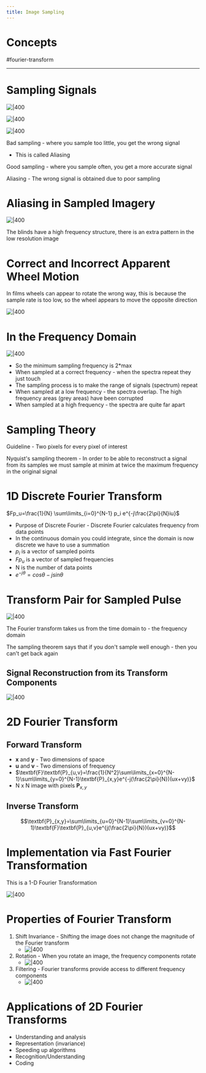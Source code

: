 ```yaml
---
title: Image Sampling
---
```

# Concepts

#fourier-transform

---

# Sampling Signals  

![|400](https://remnote-user-data.s3.amazonaws.com/bOlCevRBG3Va1ErzkhOPz4r-OklHb2kBfWWhmEEOVxtCLFJ56QbviNgqR-ibFM8KM92QfBlRLYua4dx8ex9YDJ7pj6q8nxo0hC8gq4YnVxGp4uBA271vC1yrQSUMK8aZ.png)

![|400](https://remnote-user-data.s3.amazonaws.com/M8g_BEZSH9CZJQKwHR542oUMhXoziLRxzb1B3imcwrNIuF3UGrxcLhe3jb1nBg2_gFY82BDl_ZbgUpSM7gYmISiihN33oaqJ3fWfU4d5tNa5Ua1Pq-hYpV4o4ea0QYOK.png)

![|400](https://remnote-user-data.s3.amazonaws.com/mXOLSg5UPhMhgl-K_lifu0aMIoL2NqlwEzef98E38BhxW0Lt3nwhJ79vCTcQ3XbuL_dcBuUW1u9U0JzfEFODjlGJHDpubJfSd1c6-HA7cL9GBopaR7Jy6_96aC4g-8ZU.png) 

Bad sampling - where you sample too little, you get the wrong signal
- This is called Aliasing

Good sampling - where you sample often, you get a more accurate signal

Aliasing - The wrong signal is obtained due to poor sampling

# Aliasing in Sampled Imagery

![|400](https://remnote-user-data.s3.amazonaws.com/sTvSLx2sc5Us4PrxTV4VP5WUiEQC0kj28qtrbdHHqfLsRZyYceoXsHBMzYlA8DPiEWINu2a7THb45cQLyNlR9ZNLnDb4DRMe0axTSK-yEItfS5j25Lt9T8GdRmp3uP1T.png)

The blinds have a high frequency structure, there is an extra pattern in the low resolution image
 
# Correct and Incorrect Apparent Wheel Motion

In films wheels can appear to rotate the wrong way, this is because the sample rate is too low, so the wheel appears to move the opposite direction

![|400](https://remnote-user-data.s3.amazonaws.com/93RNOo8Dw4nMWe0LjmSXU784AjhrgBSNcwBZ5d5-K6EZ32i-0U1Ar52VmfRMQi9sJPysN-eWr0NZxa2Eedzs3LrAe6cup5uBXjcDYX6N1N1-BpWn_hnAgmxPOlfBMjZS.png) 
 
# In the Frequency Domain

![|400](https://remnote-user-data.s3.amazonaws.com/1pjs0LXcX7K5IL8YxGfJvzAy75-e0kxwHHmuf0sgFjtuKn5zeEs7sRBYyo7kw3O7AeuHiREMdg_izhExnGdTnZ8zHwrN69PagE7gfhtZan7tZJPj013b-q48WOLTN114.png)  

- So the minimum sampling frequency is 2\*max 
- When sampled at a correct frequency - when the spectra repeat they just touch
- The sampling process is to make the range of signals (spectrum) repeat
- When sampled at a low frequency - the spectra overlap. The high frequency areas (grey areas) have been corrupted
- When sampled at a high frequency - the spectra are quite far apart

# Sampling Theory  

Guideline - Two pixels for every pixel of interest

Nyquist's sampling theorem - In order to be able to reconstruct a signal from its samples we must sample at minim at twice the maximum frequency in the original signal
 
# 1D Discrete Fourier Transform

$Fp_u=\frac{1}{N} \sum\limits_{i=0}^{N-1} p_i e^{-j\frac{2\pi}{N}iu}$ 
- Purpose of Discrete Fourier - Discrete Fourier calculates frequency from data points
- In the continuous domain you could integrate, since the domain is now discrete we have to use a summation
- $p_i$ is a vector of sampled points
- $Fp_u$ is a vector of sampled frequencies
- N is the number of data points 
- $e^{-j\theta}=cos\theta-jsin\theta$

# Transform Pair for Sampled Pulse

![|400](https://remnote-user-data.s3.amazonaws.com/0wCgDuLbgl8iByCehou1z7nQfds9uEYpad7L0A2YTQeMagG-d_yzLh-sbDNW74m6mRN628CUIZb8gIy503U720xxVjGJbplAvCVOgf-HFXFmOQQBqIhsrDSNZHHN3ImI.png)  

The Fourier transform takes us from the time domain to - the frequency domain

The sampling theorem says that if you don't sample well enough - then you can't get back again
## Signal Reconstruction from its Transform Components

![|400](https://remnote-user-data.s3.amazonaws.com/CBHMczyidmRIdjXkwWLtdRbw8610OSHBe5g-zEoZSfsuuUQPWYCrO0MbjaL0h7hv9rwFWte2jVUkWxcKEhuLEi1B5eB-El2N53E-shbM6JFn5xHawVblu3nfNnf0PEnA.png) 
 
# 2D Fourier Transform
## Forward Transform
-  __x__  and  __y__  - Two dimensions of space
-  __u__  and  __v__  - Two dimensions of frequency
- $\textbf{F}\textbf{P}_{u,v}=\frac{1}{N^2}\sum\limits_{x=0}^{N-1}\sum\limits_{y=0}^{N-1}\textbf{P}_{x,y}e^{-j(\frac{2\pi}{N})(ux+vy)}$
-  N  x  N  image with pixels $\textbf{P}_{x,y}$
## Inverse Transform
$$\textbf{P}_{x,y}=\sum\limits_{u=0}^{N-1}\sum\limits_{v=0}^{N-1}\textbf{F}\textbf{P}_{u,v}e^{j(\frac{2\pi}{N})(ux+vy)}$$

# Implementation via Fast Fourier Transformation

This is a 1-D Fourier Transformation

![|400](https://remnote-user-data.s3.amazonaws.com/mkiAk6nlpkQSlgb8Hfhedz8WiFBXtP7sTrBj1CbWW6ybWW0G54K6kSpuTGDDITi7ozFz9QAWFaevReOslpbXiI8F0Vpthq_dJ8ljQbM4RHseXGIjtI8v5TR8YwlwiVyU.png)
 
# Properties of Fourier Transform

1. Shift Invariance - Shifting the image does not change the magnitude of the Fourier transform
	- ![|400](https://remnote-user-data.s3.amazonaws.com/dwdjV_8xK3_HGrHFcXP5b5U1rMDUETVux2avnq7Hor26SYXrYnilaHmljZy9eO1ZRlSeHs9CuypnE4lJ8tql27XglqqPxN1iqVr-YWpSC6IDMWpE3Rh-wFsa36RT68Au.png)
2. Rotation - When you rotate an image, the frequency components rotate
	- ![|400](https://remnote-user-data.s3.amazonaws.com/YRBtb9Z6HdQaNlPZ-bhSonoFTVeN5LoZCzwO4JJrLHFbOyXN0TgMSh_zir6hbV_qmfTI8rNXnDRot4nyAm9UFlFV9leUJqMSUs4_pjNkB_vUpP4VPatlN0AoDfbKe3GF.png)
3. Filtering - Fourier transforms provide access to different frequency components
	- ![|400](https://remnote-user-data.s3.amazonaws.com/yqiR6v19Ot4jnNXRtmCUZ5rSL8-xGafcKdfGzjEkASn-z5Ji9mQ8H-zmgdH6_8B_X-F-zn12QHwR0pPk7QYmd74mS5VPI6xoJTnuCTplb1HwZd0HDfFt8vgb1XXa9HRv.png)

# Applications of 2D Fourier Transforms

- Understanding and analysis
- Representation (invariance)
- Speeding up algorithms
- Recognition/Understanding
- Coding
